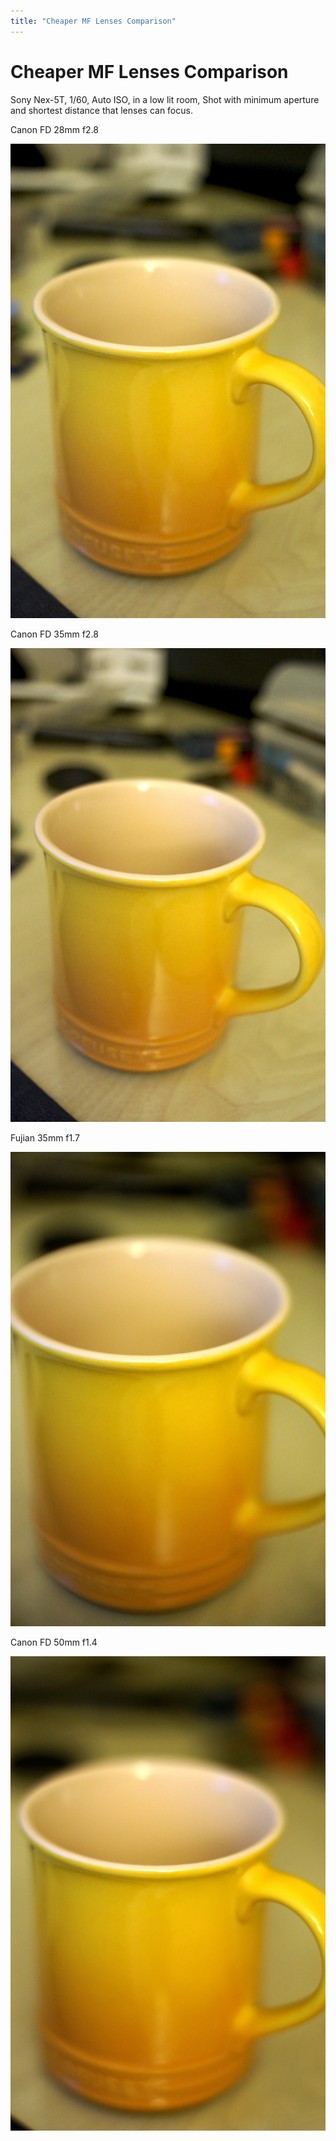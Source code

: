 ```yaml
---
title: "Cheaper MF Lenses Comparison"
---
```

# Cheaper MF Lenses Comparison


Sony Nex-5T, 1/60, Auto ISO, in a low lit room, Shot with minimum aperture and shortest distance that lenses can focus.




Canon FD 28mm f2.8



![image](/assets/images/ed2b54f3151e921562fc5a58c567c36c.jpg)




Canon FD 35mm f2.8



![image](/assets/images/f13a07d68e2a3d77e9ff4a3c70408d81.jpg)




Fujian 35mm f1.7




![image](/assets/images/a065860e290c44d37983d853fa438970.jpg)







Canon FD 50mm f1.4






![image](/assets/images/a5b26e0eae0dd5777b27fb7dc0409e88.jpg)








